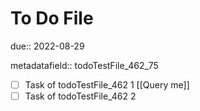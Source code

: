 # To Do File

due:: 2022-08-29

metadatafield:: todoTestFile_462\_75

- [ ] Task of todoTestFile_462 1 [[Query me]]
- [ ] Task of todoTestFile_462 2
